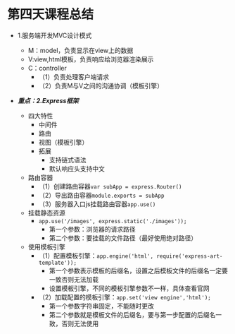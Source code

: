 # 第四天课程总结

* 1.服务端开发MVC设计模式
    * M：model，负责显示在view上的数据
    * V:view,html模板，负责响应给浏览器渲染展示
    * C：controller 
        * （1）负责处理客户端请求
        * （2）负责M与V之间的沟通协调（模板引擎）

* ***重点：2.Express框架***
    * 四大特性
        * 中间件
        * 路由
        * 视图（模板引擎）
        * 拓展
            * 支持链式语法
            * 默认响应头支持中文
    * 路由容器
        * （1）创建路由容器`var subApp = express.Router()`
        * （2）导出路由容器`module.exports = subApp`
        * （3）服务器入口js挂载路由容器`app.use()`
    * 挂载静态资源
        * `app.use('/images', express.static('./images'));`
            * 第一个参数：浏览器的请求路径
            * 第二个参数：要挂载的文件路径（最好使用绝对路径）
    * 使用模板引擎
        * （1）配置模板引擎：`app.engine('html', require('express-art-template'));`
            * 第一个参数表示模板的后缀名，设置之后模板文件的后缀名一定要一致否则无法加载
            * 设置模板引擎，不同的模板引擎参数不一样，具体查看官网
        * （2）加载配置的模板引擎：`app.set('view engine','html');`
            * 第一个参数字符串固定，不能随时更改
            * 第二个参数就是模板文件的后缀名，要与第一步配置的后缀名一致，否则无法使用